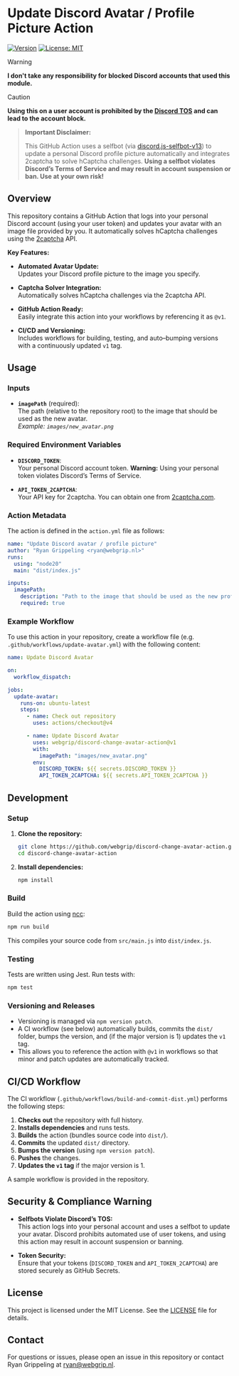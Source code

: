 # Update Discord Avatar / Profile Picture Action

[![Version](https://img.shields.io/badge/version-v1-blue.svg)](https://github.com/webgrip/discord-change-avatar-action/tags)
[![License: MIT](https://img.shields.io/badge/License-MIT-yellow.svg)](LICENSE)

> [!WARNING]
> **I don't take any responsibility for blocked Discord accounts that used this module.**

> [!CAUTION]
> **Using this on a user account is prohibited by the [Discord TOS](https://discord.com/terms) and can lead to the account block.**

> **Important Disclaimer:**  
> 
> This GitHub Action uses a selfbot (via [discord.js-selfbot-v13](https://github.com/aiko-chan-ai/discord.js-selfbot-v13)) to update a personal Discord profile picture automatically and integrates 2captcha to solve hCaptcha challenges. **Using a selfbot violates Discord’s Terms of Service and may result in account suspension or ban. Use at your own risk!**

## Overview

This repository contains a GitHub Action that logs into your personal Discord account (using your user token) and updates your avatar with an image file provided by you. It automatically solves hCaptcha challenges using the [2captcha](https://2captcha.com/) API.

**Key Features:**

- **Automated Avatar Update:**  
  Updates your Discord profile picture to the image you specify.

- **Captcha Solver Integration:**  
  Automatically solves hCaptcha challenges via the 2captcha API.

- **GitHub Action Ready:**  
  Easily integrate this action into your workflows by referencing it as `@v1`.

- **CI/CD and Versioning:**  
  Includes workflows for building, testing, and auto–bumping versions with a continuously updated `v1` tag.

## Usage

### Inputs

- **`imagePath`** (required):  
  The path (relative to the repository root) to the image that should be used as the new avatar.  
  _Example: `images/new_avatar.png`_

### Required Environment Variables

- **`DISCORD_TOKEN`**:  
  Your personal Discord account token. **Warning:** Using your personal token violates Discord’s Terms of Service.

- **`API_TOKEN_2CAPTCHA`**:  
  Your API key for 2captcha. You can obtain one from [2captcha.com](https://2captcha.com/).

### Action Metadata

The action is defined in the `action.yml` file as follows:

```yaml
name: "Update Discord avatar / profile picture"
author: "Ryan Grippeling <ryan@webgrip.nl>"
runs:
  using: "node20"
  main: "dist/index.js"

inputs:
  imagePath:
    description: "Path to the image that should be used as the new profile picture"
    required: true
```

### Example Workflow

To use this action in your repository, create a workflow file (e.g. `.github/workflows/update-avatar.yml`) with the following content:

```yaml
name: Update Discord Avatar

on:
  workflow_dispatch:

jobs:
  update-avatar:
    runs-on: ubuntu-latest
    steps:
      - name: Check out repository
        uses: actions/checkout@v4

      - name: Update Discord Avatar
        uses: webgrip/discord-change-avatar-action@v1
        with:
          imagePath: "images/new_avatar.png"
        env:
          DISCORD_TOKEN: ${{ secrets.DISCORD_TOKEN }}
          API_TOKEN_2CAPTCHA: ${{ secrets.API_TOKEN_2CAPTCHA }}
```

## Development

### Setup

1. **Clone the repository:**

   ```bash
   git clone https://github.com/webgrip/discord-change-avatar-action.git
   cd discord-change-avatar-action
   ```

2. **Install dependencies:**

   ```bash
   npm install
   ```

### Build

Build the action using [ncc](https://github.com/vercel/ncc):

```bash
npm run build
```

This compiles your source code from `src/main.js` into `dist/index.js`.

### Testing

Tests are written using Jest. Run tests with:

```bash
npm test
```

### Versioning and Releases

- Versioning is managed via `npm version patch`.
- A CI workflow (see below) automatically builds, commits the `dist/` folder, bumps the version, and (if the major version is 1) updates the `v1` tag.
- This allows you to reference the action with `@v1` in workflows so that minor and patch updates are automatically tracked.

## CI/CD Workflow

The CI workflow (`.github/workflows/build-and-commit-dist.yml`) performs the following steps:

1. **Checks out** the repository with full history.
2. **Installs dependencies** and runs tests.
3. **Builds** the action (bundles source code into `dist/`).
4. **Commits** the updated `dist/` directory.
5. **Bumps the version** (using `npm version patch`).
6. **Pushes** the changes.
7. **Updates the `v1` tag** if the major version is 1.

A sample workflow is provided in the repository.

## Security & Compliance Warning

- **Selfbots Violate Discord’s TOS:**  
  This action logs into your personal account and uses a selfbot to update your avatar. Discord prohibits automated use of user tokens, and using this action may result in account suspension or banning.

- **Token Security:**  
  Ensure that your tokens (`DISCORD_TOKEN` and `API_TOKEN_2CAPTCHA`) are stored securely as GitHub Secrets.

## License

This project is licensed under the MIT License. See the [LICENSE](LICENSE) file for details.

## Contact

For questions or issues, please open an issue in this repository or contact Ryan Grippeling at [ryan@webgrip.nl](mailto:ryan@webgrip.nl).
